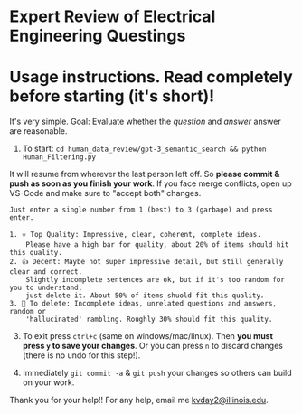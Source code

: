 # Expert Review of Electrical Engineering Questings

# Usage instructions. Read completely before starting (it's short)!

It's very simple. Goal: Evaluate whether the _question_ and _answer_ answer are reasonable. 

1. To start: `cd human_data_review/gpt-3_semantic_search && python Human_Filtering.py`

It will resume from wherever the last person left off. So **please commit & push as soon as you finish your work**. If you face merge conflicts, open up VS-Code and make sure to "accept both" changes. 

`Just enter a single number from 1 (best) to 3 (garbage) and press enter.`

```text
1. ⭐️ Top Quality: Impressive, clear, coherent, complete ideas. 
    Please have a high bar for quality, about 20% of items should hit this quality. 
2. 👍 Decent: Maybe not super impressive detail, but still generally clear and correct. 
    Slightly incomplete sentences are ok, but if it's too random for you to understand, 
    just delete it. About 50% of items shuold fit this quality.
3. 🚫 To delete: Incomplete ideas, unrelated questions and answers, random or 
    'hallucinated' rambling. Roughly 30% should fit this quality. 
```

3. To exit press `ctrl+c` (same on windows/mac/linux). Then **you must press `y` to save your changes**. Or you can press `n` to discard changes (there is no undo for this step!). 

4. Immediately `git commit -a` & `git push` your changes so others can build on your work. 

Thank you for your help!!
For any help, email me kvday2@illinois.edu.

